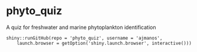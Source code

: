 # phyto_quiz
A quiz for freshwater and marine phytoplankton identification

```
shiny::runGitHub(repo = 'phyto_quiz', username = 'ajmanos',
    launch.browser = getOption('shiny.launch.browser', interactive()))
```

